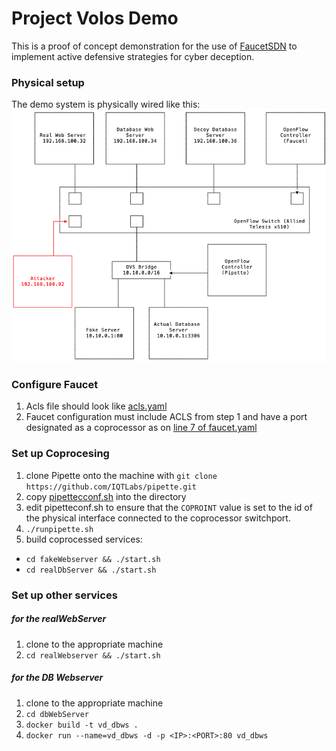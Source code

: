 # Project Volos Demo
This is a proof of concept demonstration for the use of [FaucetSDN](https://github.com/faucetsdn/faucet) to implement active defensive strategies for cyber deception. 

### Physical setup
The demo system is physically wired like this:
![Diagram of Setup](https://github.com/rashley-iqt/volos_demo/blob/master/imgs/volos_demo_setup.png)

### Configure Faucet
1. Acls file should look like [acls.yaml](https://github.com/rashley-iqt/volos_demo/blob/master/acls.yaml)
1. Faucet configuration must include ACLS from step 1 and have a port designated as a coprocessor as on [line 7 of faucet.yaml](https://github.com/rashley-iqt/volos_demo/blob/master/faucet.yaml#L7)

### Set up Coprocesing
 1. clone Pipette onto the machine with `git clone https://github.com/IQTLabs/pipette.git`
 1. copy [pipettecconf.sh](https://github.com/rashley-iqt/volos_demo/blob/master/pipetteconf.sh) into the directory
 1. edit pipetteconf.sh to ensure that the `COPROINT` value is set to the id of the physical interface connected to the coprocessor switchport.
 1. `./runpipette.sh`
 1. build coprocessed services:
   * `cd fakeWebserver && ./start.sh`
   * `cd realDbServer && ./start.sh`
   
### Set up other services
##### for the realWebServer
 1. clone to the appropriate machine
 1. `cd realWebserver && ./start.sh`
##### for the DB Webserver
 1. clone to the appropriate machine
 1. `cd dbWebServer`
 1. `docker build -t vd_dbws .`
 1. `docker run --name=vd_dbws -d -p <IP>:<PORT>:80 vd_dbws`

